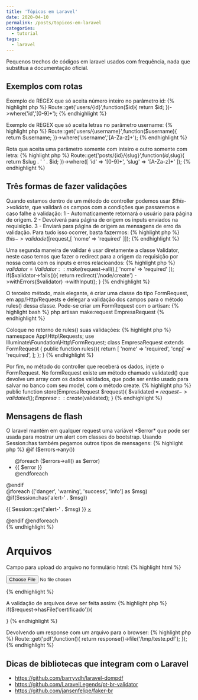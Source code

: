 ```yaml
---
title: 'Tópicos em Laravel'
date: 2020-04-10
permalink: /posts/topicos-em-laravel
categories:
  - tutorial
tags:
  - laravel
---
```


Pequenos trechos de códigos em laravel usados com frequência, nada que substitua
a documentação oficial.

## Exemplos com rotas

Exemplo de REGEX que só aceita número inteiro no parâmetro id:
{% highlight php %}
Route::get('users/{id}',function($id){
    return $id;
})->where('id','[0-9]+');
{% endhighlight %}

Exemplo de REGEX que só aceita letras no parâmetro username:
{% highlight php %}
Route::get('users/{username}',function($username){
    return $username;
})->where('username','[A-Za-z]+');
{% endhighlight %}

Rota que aceita uma parâmetro somente com inteiro e outro somente com
letra:
{% highlight php %}
Route::get('posts/{id}/{slug}',function($id,$slug){
    return $slug . ' ' .  $id;
})->where([
    'id' => '[0-9]+',
    'slug' => '[A-Za-z]+'
]);
{% endhighlight %}

## Três formas de fazer validações

Quando estamos dentro de um método do controller podemos usar *$this->validate*,
que validará os campos com a condições que passaremos e caso falhe a validação: 1 - Automaticamente retornará o usuário para página de origem. 2 - Devolverá para página de origem os inputs enviados na requisição. 3 - Enviará para página de origem as mensagens de erro da validação. Para tudo isso ocorrer, basta fazermos:
{% highlight php %}
$this->validade([$request,[
  'nome' => 'required'
]]);
{% endhighlight %}

Uma segunda maneira de validar é usar diretamente a classe Validator, neste caso temos que fazer o redirect para a origem da requisição por nossa conta com os inputs e erros relacioandos:
{% highlight php %}
$validator = Validator::make($request->all(),[
  'nome' => 'required'
]);
if($validator->fails()){
  return redirect('/node/create')
          ->withErrors($validator)
          ->withInput();
}
{% endhighlight %}

O terceiro método, mais elegante, é criar uma classe do tipo FormRequest, em
app/Http/Requests e delegar a validação dos campos para o método rules() dessa classe. Pode-se criar um FormRequest com o artisan:
{% highlight bash %}
php artisan make:request EmpresaRequest
{% endhighlight %}

Coloque no retorno de rules() suas validações:
{% highlight php %}
namespace App\Http\Requests;
use Illuminate\Foundation\Http\FormRequest;
class EmpresaRequest extends FormRequest
{
    public function rules(){
        return [
          'nome' => 'required',
          'cnpj' => 'required',
        ];
    };
}
{% endhighlight %}

Por fim, no método do controller que receberá os dados, 
injete o FormRequest. No formRequest existe um método chamado
validated() que devolve um array com os dados validados, que pode
ser então usado para salvar no banco com seu model, com o método create.
{% highlight php %}
public function store(EmpresaRequest $request){
    $validated = $request->validated();
    Empresa::create($validated);
}
{% endhighlight %}

## Mensagens de flash
O laravel mantém em qualquer request uma variável *$error*
que pode ser usada para mostrar um alert com classes do bootstrap. 
Usando Session::has também pegamos outros tipos de mensagens:
{% highlight php %}
@if ($errors->any())
  <div class="alert alert-danger">
    <ul>
      @foreach ($errors->all() as $error)
        <li>{{ $error }}</li>
      @endforeach
    </ul>
  </div>
@endif

<div class="flash-message">
  @foreach (['danger', 'warning', 'success', 'info'] as $msg)
    @if(Session::has('alert-' . $msg))
      <p class="alert alert-{{ $msg }}">{{ Session::get('alert-' . $msg) }}
        <a href="#" class="close" data-dismiss="alert" aria-label="fechar">&times;</a>
      </p>
    @endif
  @endforeach
</div>
{% endhighlight %}

# Arquivos

Campo para upload do arquivo no formulário html:
{% highlight html %}
<form method="POST" enctype="multipart/form-data">
  <input type="file" name="certificado">
</form>
{% endhighlight %}

A validação de arquivos deve ser feita assim:
{% highlight php %}
if($request->hasFile('certificado')){

}
{% endhighlight %}

Devolvendo um response com um arquivo para o browser:
{% highlight php %}
Route::get('pdf',function(){
    return response()->file('/tmp/teste.pdf');
});
{% endhighlight %}

## Dicas de bibliotecas que integram com o Laravel

 - https://github.com/barryvdh/laravel-dompdf
 - https://github.com/LaravelLegends/pt-br-validator
 - https://github.com/jansenfelipe/faker-br


